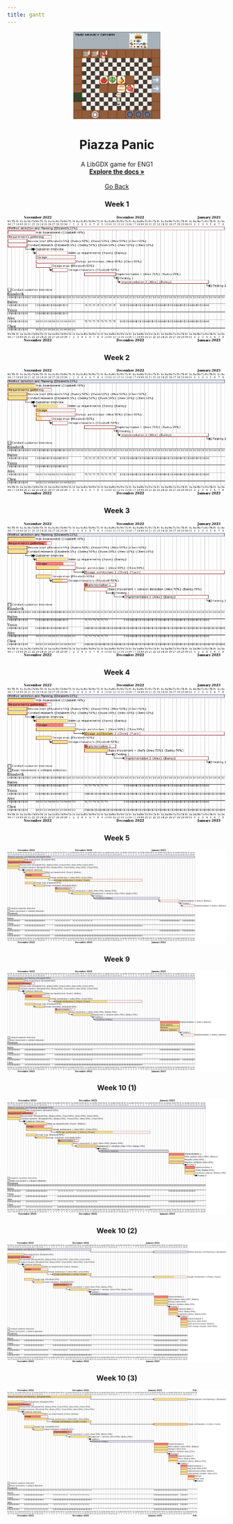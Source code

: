 ```yaml
---
title: gantt
---
```


<div align="center">
  <a href="https://github.com/team13eng1/piazza-panic/">
    <img src="assets/Capture.PNG" alt="Logo" width="200" height="200">
  </a>

  <h1 align="center">Piazza Panic</h1>

  <p align="center">
    A LibGDX game for ENG1
    <br />
    <a href="https://github.com/team13eng1/piazza-panic"><strong>Explore the docs »</strong></a>
    <br />
    <br />
    <a href="https://team13eng1.github.io/">Go Back</a>
  </p>
</div>



<h3 align="center">Week 1</h3>
<p align="center">
  <img src="assets/week1.png">
</p>
<h3 align="center">Week 2</h3>
<p align="center">
  <img src="assets/week2.png">
</p>
<h3 align="center">Week 3</h3>
<p align="center">
  <img src="assets/week3.png">
</p>
<h3 align="center">Week 4</h3>
<p align="center">
  <img src="assets/week4.png">
</p>
<h3 align="center">Week 5</h3>
<p align="center">
  <img src="assets/week5.png">
</p>
<h3 align="center">Week 9</h3>
<p align="center">
  <img src="assets/week9.png">
</p>
<h3 align="center">Week 10 (1)</h3>
<p align="center">
  <img src="assets/week10p1.png">
</p>
<h3 align="center">Week 10 (2)</h3>
<p align="center">
  <img src="assets/week10p2.png">
</p>
<h3 align="center">Week 10 (3)</h3>
<p align="center">
  <img src="assets/week10p3.png">
</p>

